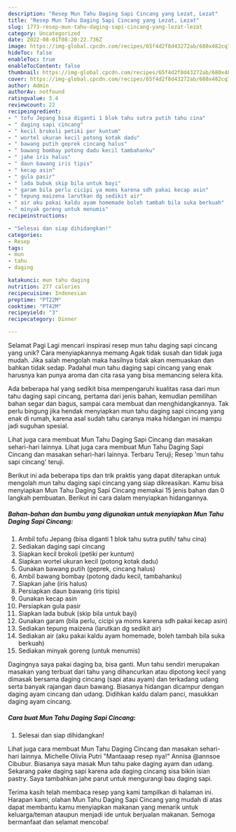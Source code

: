 ```yaml
---
description: "Resep Mun Tahu Daging Sapi Cincang yang Lezat, Lezat"
title: "Resep Mun Tahu Daging Sapi Cincang yang Lezat, Lezat"
slug: 1773-resep-mun-tahu-daging-sapi-cincang-yang-lezat-lezat
category: Uncategorized
date: 2022-08-01T08:20:22.736Z
image: https://img-global.cpcdn.com/recipes/65f4d2f8d43272ab/680x482cq70/mun-tahu-daging-sapi-cincang-foto-resep-utama.jpg
hideToc: false
enableToc: true
enableTocContent: false
thumbnail: https://img-global.cpcdn.com/recipes/65f4d2f8d43272ab/680x482cq70/mun-tahu-daging-sapi-cincang-foto-resep-utama.jpg
cover: https://img-global.cpcdn.com/recipes/65f4d2f8d43272ab/680x482cq70/mun-tahu-daging-sapi-cincang-foto-resep-utama.jpg
author: Admin
authorAv: notfound
ratingvalue: 3.4
reviewcount: 22
recipeingredient:
- " tofu Jepang bisa diganti 1 blok tahu sutra putih tahu cina"
- " daging sapi cincang"
- " kecil brokoli petiki per kuntum"
- " wortel ukuran kecil potong kotak dadu"
- " bawang putih geprek cincang halus"
- " bawang bombay potong dadu kecil tambahanku"
- " jahe iris halus"
- " daun bawang iris tipis"
- " kecap asin"
- " gula pasir"
- " lada bubuk skip bila untuk bayi"
- " garam bila perlu cicipi ya moms karena sdh pakai kecap asin"
- " tepung maizena larutkan dg sedikit air"
- " air aku pakai kaldu ayam homemade boleh tambah bila suka berkuah"
- " minyak goreng untuk menumis"
recipeinstructions:

- "Selesai dan siap dihidangkan!"
categories:
- Resep
tags:
- mun
- tahu
- daging

katakunci: mun tahu daging 
nutrition: 277 calories
recipecuisine: Indonesian
preptime: "PT22M"
cooktime: "PT42M"
recipeyield: "3"
recipecategory: Dinner

---
```



Selamat Pagi Lagi mencari inspirasi resep mun tahu daging sapi cincang yang unik? Cara menyiapkannya memang Agak tidak susah dan tidak juga mudah. Jika salah mengolah maka hasilnya tidak akan memuaskan dan bahkan tidak sedap. Padahal mun tahu daging sapi cincang yang enak harusnya kan punya aroma dan cita rasa yang bisa memancing selera kita.


Ada beberapa hal yang sedikit bisa mempengaruhi kualitas rasa dari mun tahu daging sapi cincang, pertama dari jenis bahan, kemudian pemilihan bahan segar dan bagus, sampai cara membuat dan menghidangkannya. Tak perlu bingung jika hendak menyiapkan mun tahu daging sapi cincang yang enak di rumah, karena asal sudah tahu caranya maka hidangan ini mampu jadi suguhan spesial.

Lihat juga cara membuat Mun Tahu Daging Sapi Cincang dan masakan sehari-hari lainnya. Lihat juga cara membuat Mun Tahu Daging Sapi Cincang dan masakan sehari-hari lainnya. Terbaru Teruji; Resep &#39;mun tahu sapi cincang&#39; teruji.


Berikut ini ada beberapa tips dan trik praktis yang dapat diterapkan untuk mengolah mun tahu daging sapi cincang yang siap dikreasikan. Kamu bisa menyiapkan Mun Tahu Daging Sapi Cincang memakai 15 jenis bahan dan 0 langkah pembuatan. Berikut ini cara dalam menyiapkan hidangannya.

<!--inarticleads1-->

##### Bahan-bahan dan bumbu yang digunakan untuk menyiapkan Mun Tahu Daging Sapi Cincang:

1. Ambil  tofu Jepang (bisa diganti 1 blok tahu sutra putih/ tahu cina)
1. Sediakan  daging sapi cincang
1. Siapkan  kecil brokoli (petiki per kuntum)
1. Siapkan  wortel ukuran kecil (potong kotak dadu)
1. Gunakan  bawang putih (geprek, cincang halus)
1. Ambil  bawang bombay (potong dadu kecil, tambahanku)
1. Siapkan  jahe (iris halus)
1. Persiapkan  daun bawang (iris tipis)
1. Gunakan  kecap asin
1. Persiapkan  gula pasir
1. Siapkan  lada bubuk (skip bila untuk bayi)
1. Gunakan  garam (bila perlu, cicipi ya moms karena sdh pakai kecap asin)
1. Sediakan  tepung maizena (larutkan dg sedikit air)
1. Sediakan  air (aku pakai kaldu ayam homemade, boleh tambah bila suka berkuah)
1. Sediakan  minyak goreng (untuk menumis)


Dagingnya saya pakai daging ba, bisa ganti. Mun tahu sendiri merupakan masakan yang terbuat dari tahu yang dihancurkan atau dipotong kecil yang dimasak bersama daging cincang (sapi atau ayam) dan terkadang udang serta banyak rajangan daun bawang. Biasanya hidangan dicampur dengan daging ayam cincang dan udang. Didihkan kaldu dalam panci, masukkan daging ayam cincang. 

<!--inarticleads2-->

##### Cara buat Mun Tahu Daging Sapi Cincang:


1. Selesai dan siap dihidangkan!

Lihat juga cara membuat Mun Tahu Daging Cincang dan masakan sehari-hari lainnya. Michelle Olivia Putri &#34;Mantaaap resep nya!&#34; Annisa @annsoe Cibubur. Biasanya saya masak Mun tahu pake daging ayam dan udang. Sekarang pake daging sapi karena ada daging cincang sisa bikin isian pastry. Saya tambahkan jahe parut untuk mengurangi bau daging sapi. 

Terima kasih telah membaca resep yang kami tampilkan di halaman ini. Harapan kami, olahan Mun Tahu Daging Sapi Cincang yang mudah di atas dapat membantu kamu menyiapkan makanan yang menarik untuk keluarga/teman ataupun menjadi ide untuk berjualan makanan. Semoga bermanfaat dan selamat mencoba!

